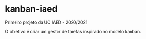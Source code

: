 # kanban-iaed

Primeiro projeto da UC IAED - 2020/2021

O objetivo é criar um gestor de tarefas inspirado no modelo kanban.
